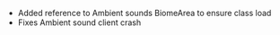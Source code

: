 - Added reference to Ambient sounds BiomeArea to ensure class load
- Fixes Ambient sound client crash